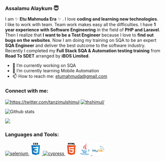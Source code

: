 ### Assalamu Alaykum :innocent:


I am ✨ **Etu Mahmuda Era** ✨ . I love **coding and learning new technologies**. I like to work with team. Team work makes easy all the difficulties. I have **1 year experience with Software Engineering** in the field of **PHP and Laravel**. Then I realize that **I want to be a Test Engineer** because I love to **find out bugs on the websites**. Now I am doing my training on SQA to be an expert **SQA Engineer** and deliver the best outcome to the software industry.
Recently I completed my **Full Stack SQA & Automation testing training** from **Road To SDET** arranged by **iBOS Limited**.

- 🔭 I’m currently working on SQA
- 🌱 I’m currently learning Mobile Automation
- 📫 How to reach me: etumahmuda@gmail.com

<h3 align="left">Connect with me:</h3>
<p align="left">
<a href="https://twitter.com/EtuMahmuda" target="blank"><img align="center" src="https://raw.githubusercontent.com/rahuldkjain/github-profile-readme-generator/master/src/images/icons/Social/twitter.svg" alt="https://twitter.com/tanzimulshimul" height="30" width="40" /></a>
<a href="https://www.linkedin.com/in/etu-mahmuda-era-3656761b6/" target="blank"><img align="center" src="https://raw.githubusercontent.com/rahuldkjain/github-profile-readme-generator/master/src/images/icons/Social/linked-in-alt.svg" alt="thshimul/" height="30" width="40" /></a>
</p>

![Github stats](https://github-readme-stats.vercel.app/api?username=etu296)

![](https://komarev.com/ghpvc/?username=etu296&style=for-the-badge)
<h3 align="left">Languages and Tools:</h3>
<p align="left">
   <a href="https://www.selenium.dev" target="_blank" rel="noreferrer"> <img src="https://raw.githubusercontent.com/detain/svg-logos/780f25886640cef088af994181646db2f6b1a3f8/svg/selenium-logo.svg" alt="selenium" width="40" height="40"/> </a>
  <a href="https://www.w3schools.com/cs/" target="_blank" rel="noreferrer">  <img src="https://raw.githubusercontent.com/devicons/devicon/master/icons/css3/css3-original-wordmark.svg" alt="css3" width="40" height="40"/> </a> <a href="https://www.cypress.io" target="_blank" rel="noreferrer"> <img src="https://raw.githubusercontent.com/simple-icons/simple-icons/6e46ec1fc23b60c8fd0d2f2ff46db82e16dbd75f/icons/cypress.svg" alt="cypress" width="40" height="40"/> </a> <img src="https://raw.githubusercontent.com/devicons/devicon/master/icons/html5/html5-original-wordmark.svg" alt="html5" width="40" height="40"/> </a> <a href="https://www.java.com" target="_blank" rel="noreferrer"> <img src="https://raw.githubusercontent.com/devicons/devicon/master/icons/java/java-original.svg" alt="java" width="40" height="40"/> </a> <a href="https://www.mysql.com/" target="_blank" rel="noreferrer"> <img src="https://raw.githubusercontent.com/devicons/devicon/master/icons/mysql/mysql-original-wordmark.svg" alt="mysql" width="40" height="40"/> </a> <a href="https://pandas.pydata.org/" target="_blank" rel="noreferrer">  </a> </p>
